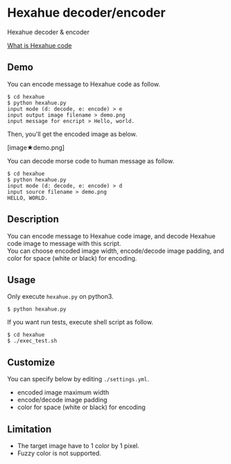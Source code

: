 # Hexahue decoder/encoder

Hexahue decoder & encoder

[What is Hexahue code](https://www.boxentriq.com/code-breaking/hexahue)

## Demo

You can encode message to Hexahue code as follow.

```
$ cd hexahue
$ python hexahue.py 
input mode (d: decode, e: encode) > e
input output image filename > demo.png
input message for encript > Hello, world.
```

Then, you'll get the encoded image as below.

[image★demo.png]

You can decode morse code to human message as follow.

```
$ cd hexahue
$ python hexahue.py
input mode (d: decode, e: encode) > d
input source filename > demo.png
HELLO, WORLD.
```

## Description

You can encode message to Hexahue code image, and decode Hexahue code image to message with this script.  
You can choose encoded image width, encode/decode image padding, and color for space (white or black) for encoding.

## Usage

Only execute `hexahue.py` on python3.

```
$ python hexahue.py
```

If you want run tests, execute shell script as follow.

```
$ cd hexahue
$ ./exec_test.sh
```

## Customize

You can specify below by editing `./settings.yml`.

* encoded image maximum width
* encode/decode image padding
* color for space (white or black) for encoding

## Limitation

* The target image have to 1 color by 1 pixel.
* Fuzzy color is not supported. 